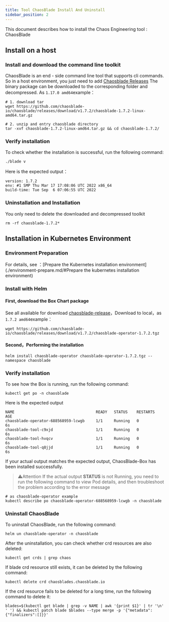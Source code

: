```yaml
---
title: Tool ChaosBlade Install And Uninstall
sidebar_position: 2
---
```


This document describes how to install the Chaos Engineering tool : ChaosBlade
## Install on a host
### Install and download the command line toolkit
ChaosBlade is an end - side command line tool that supports cli commands. So in a host environment, you just need to add [Chaosblade Releases](https://github.com/chaosblade-io/chaosblade/releases) The binary package can be downloaded to the corresponding folder and decompressed. As `1.17.0 amd64`example：
```shell
# 1. download tar
wget https://github.com/chaosblade-io/chaosblade/releases/download/v1.7.2/chaosblade-1.7.2-linux-amd64.tar.gz

# 2. unzip and entry chaosblade directory
tar -xvf chaosblade-1.7.2-linux-amd64.tar.gz && cd chaosblade-1.7.2/
```
### Verify installation
To check whether the installation is successful, run the following command:
```shell
./blade v
```
Here is the expected output：
```shell
version: 1.7.2
env: #1 SMP Thu Mar 17 17:08:06 UTC 2022 x86_64
build-time: Tue Sep  6 07:06:55 UTC 2022
```
### Uninstallation and Installation
You only need to delete the downloaded and decompressed toolkit
```shell
rm -rf chaosblade-1.7.2*
```
##  Installation in Kubernetes Environment
### Environment Preparation
For details, see ：[Prepare the Kubernetes installation  environment](./environment-prepare.md/#Prepare the kubernetes installation environment)
### Install with Helm
#### First, download the Box Chart package
See all available for download [chaosblade-release](https://github.com/chaosblade-io/chaosblade/releases)，Download to local，as `1.7.2 amd64`example：
```shell
wget https://github.com/chaosblade-io/chaosblade/releases/download/v1.7.2/chaosblade-operator-1.7.2.tgz
```
#### Second，Performing the installation
```shell
helm install chaosblade-operator chaosblade-operator-1.7.2.tgz --namespace chaosblade
```
### Verify installation
To see how the Box is running, run the following command:
```shell
kubectl get po -n chaosblade
```
Here is the expected output
```shell
NAME                                    READY   STATUS    RESTARTS   AGE
chaosblade-operator-688568959-lcwgb     1/1     Running   0          6s
chaosblade-tool-c9xjd                   1/1     Running   0          6s
chaosblade-tool-hvqcv                   1/1     Running   0          6s
chaosblade-tool-q8jjd                   1/1     Running   0          6s
```

If your actual output matches the expected output, ChaosBlade-Box has been installed successfully.
> ⚠️Attention 
> If the actual output **STATUS** is not Running, you need to run the following command to view Pod details, and then troubleshoot the problem according to the error message

```shell
# as chaosblade-operator example
kubectl describe po chaosblade-operator-688568959-lcwgb -n chaosblade
```
###  Uninstall ChaosBlade
To uninstall ChaosBlade, run the following command:
```shell
helm un chaosblade-operator -n chaosblade
```
After the uninstallation, you can check whether crd resources are also deleted:
```shell
kubectl get crds | grep chaos
```
If blade crd resource still exists, it can be deleted by the following command:
```shell
kubectl delete crd chaosblades.chaosblade.io
```
If the crd resource fails to be deleted for a long time, run the following command to delete it:
```shell
blades=$(kubectl get blade | grep -v NAME | awk '{print $1}' | tr '\n' ' ') && kubectl patch blade $blades --type merge -p '{"metadata":{"finalizers":[]}}'
```
